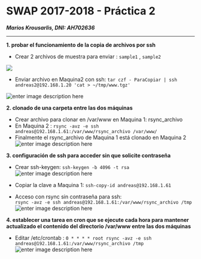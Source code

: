 # SWAP 2017-2018 -  Práctica 2
***Marios Krousarlis, DNI: AH702636***

----------
**1\. probar el funcionamiento de la copia de archivos por ssh**

- Crear 2 archivos de muestra para enviar : `sample1` , `sample2`

![](https://raw.githubusercontent.com/marioskr/swap1718/practica2/1.PNG)

- Enviar archivo en Maquina2  con ssh:
 `tar czf - ParaCopiar | ssh andreas2@192.168.1.20 'cat > ~/tmp/www.tgz'`

![enter image description here](https://raw.githubusercontent.com/marioskr/swap1718/practica2/2.PNG)

**2\. clonado de una carpeta entre las dos máquinas**
- Crear archivo para clonar en /var/www en Maquina 1: rsync_archivo
- En Maquina 2 :
  `rsync -avz -e ssh andreas@192.168.1.61:/var/www/rsync_archivo /var/www/`
- Finalmente  el rsync_archivo de Maquina 1 está clonado en Maquina 2
![enter image description here](https://raw.githubusercontent.com/marioskr/swap1718/practica2/3.PNG)


 **3\. configuración de ssh para acceder sin que solicite contraseña** 
 - Crear ssh-keygen: `ssh-keygen -b 4096 -t rsa`
![enter image description here](https://raw.githubusercontent.com/marioskr/swap1718/practica2/4.PNG)

- Copiar la clave a Maquina 1:  `ssh-copy-id andreas@192.168.1.61`
- Acceso con rsync sin contraseña para ssh:   
`rsync -avz -e ssh andreas@192.168.1.61:/var/www/rsync_archivo /tmp`
![enter image description here](https://raw.githubusercontent.com/marioskr/swap1718/practica2/5.PNG)


**4\. establecer una tarea en cron que se ejecute cada hora para mantener actualizado el contenido del directorio /var/www entre las dos máquinas**
- Editar  /etc/crontab : 
`0 * * * * root rsync -avz -e ssh andreas@192.168.1.61:/var/www/rsync_archivo /tmp`
![enter image description here](https://raw.githubusercontent.com/marioskr/swap1718/practica2/6.PNG)
